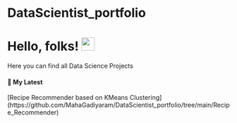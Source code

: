 # DataScientist_portfolio

# Hello, folks! <img src="https://raw.githubusercontent.com/MahaSwetha/MahaSwetha/master/wave.gif" width="30px">


Here you can find all Data Science Projects
<h4>📕 My Latest</h4>
<!-- BLOG-POST-LIST:START -->
[Recipe Recommender based on KMeans Clustering] (https://github.com/MahaGadiyaram/DataScientist_portfolio/tree/main/Recipe_Recommender)

